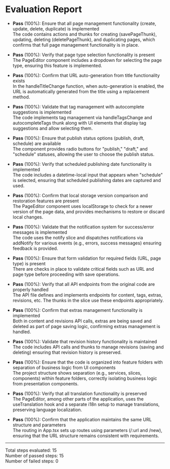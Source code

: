 # Evaluation Report

- **Pass** (100%): Ensure that all page management functionality (create, update, delete, duplicate) is implemented  
  The code contains actions and thunks for creating (savePageThunk), updating, deleting (deletePageThunk), and duplicating pages, which confirms that full page management functionality is in place.

- **Pass** (100%): Verify that page type selection functionality is present  
  The PageEditor component includes a dropdown for selecting the page type, ensuring this feature is implemented.

- **Pass** (100%): Confirm that URL auto-generation from title functionality exists  
  In the handleTitleChange function, when auto-generation is enabled, the URL is automatically generated from the title using a replacement method.

- **Pass** (100%): Validate that tag management with autocomplete suggestions is implemented  
  The code implements tag management via handleTagsChange and autocompleteTags thunk along with UI elements that display tag suggestions and allow selecting them.

- **Pass** (100%): Ensure that publish status options (publish, draft, schedule) are available  
  The component provides radio buttons for "publish," "draft," and "schedule" statuses, allowing the user to choose the publish status.

- **Pass** (100%): Verify that scheduled publishing date functionality is implemented  
  The code includes a datetime-local input that appears when "schedule" is selected, ensuring that scheduled publishing dates are captured and used.

- **Pass** (100%): Confirm that local storage version comparison and restoration features are present  
  The PageEditor component uses localStorage to check for a newer version of the page data, and provides mechanisms to restore or discard local changes.

- **Pass** (100%): Validate that the notification system for success/error messages is implemented  
  The code uses the notify slice and dispatches notifications via addNotify for various events (e.g., errors, success messages) ensuring feedback is provided.

- **Pass** (100%): Ensure that form validation for required fields (URL, page type) is present  
  There are checks in place to validate critical fields such as URL and page type before proceeding with save operations.

- **Pass** (100%): Verify that all API endpoints from the original code are properly handled  
  The API file defines and implements endpoints for content, tags, extras, revisions, etc. The thunks in the slice use these endpoints appropriately.

- **Pass** (100%): Confirm that extras management functionality is implemented  
  Both in content and revisions API calls, extras are being saved and deleted as part of page saving logic, confirming extras management is handled.

- **Pass** (100%): Validate that revision history functionality is maintained  
  The code includes API calls and thunks to manage revisions (saving and deleting) ensuring that revision history is preserved.

- **Pass** (100%): Ensure that the code is organized into feature folders with separation of business logic from UI components  
  The project structure shows separation (e.g., services, slices, components) within feature folders, correctly isolating business logic from presentation components.

- **Pass** (100%): Verify that all translation functionality is preserved  
  The PageEditor, among other parts of the application, uses the useTranslation hook and a separate i18n setup to manage translations, preserving language localization.

- **Pass** (100%): Confirm that the application maintains the same URL structure and parameters  
  The routing in App.tsx sets up routes using parameters (/:url and /new), ensuring that the URL structure remains consistent with requirements.

---

Total steps evaluated: 15  
Number of passed steps: 15  
Number of failed steps: 0